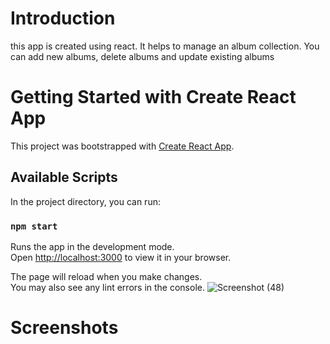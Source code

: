 # Introduction
this app is created using react. It helps to manage an album collection. You can add new albums, delete albums and update existing albums


# Getting Started with Create React App

This project was bootstrapped with [Create React App](https://github.com/facebook/create-react-app).

## Available Scripts

In the project directory, you can run:

### `npm start`

Runs the app in the development mode.\
Open [http://localhost:3000](http://localhost:3000) to view it in your browser.

The page will reload when you make changes.\
You may also see any lint errors in the console.
![Screenshot (48)](https://user-images.githubusercontent.com/57364941/236677500-d2118968-1e08-4b50-b108-7ab922647b7c.png)

# Screenshots

